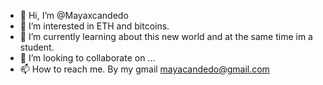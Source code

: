 - 👋 Hi, I’m @Mayaxcandedo
- 👀 I’m interested in ETH and bitcoins. 
- 🌱 I’m currently learning about this new world and at the same time im a student.
- 💞️ I’m looking to collaborate on ...
- 📫 How to reach me. By my gmail mayacandedo@gmail.com

<!---
Mayaxcandedo/Mayaxcandedo is a ✨ special ✨ repository because its `README.md` (this file) appears on your GitHub profile.
You can click the Preview link to take a look at your changes.
--->
